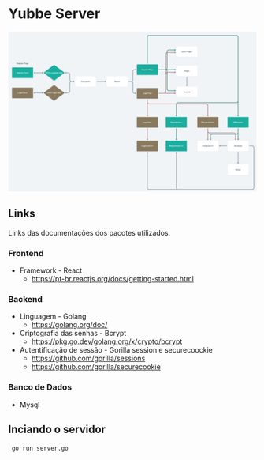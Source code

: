 # Yubbe Server



![alt text](https://github.com/GlermS/yubbe-server/blob/master/readme-files/Yubbe%402x.png "Logo Title Text 1")

 ## Links

Links das documentações dos pacotes utilizados.

### Frontend

- Framework -  React
  - https://pt-br.reactjs.org/docs/getting-started.html

### Backend

- Linguagem - Golang
  - https://golang.org/doc/
- Criptografia das senhas - Bcrypt
  - https://pkg.go.dev/golang.org/x/crypto/bcrypt
- Autentificação de sessão - Gorilla session e securecoockie
  - https://github.com/gorilla/sessions
  - https://github.com/gorilla/securecookie



### Banco de Dados

- Mysql

## Inciando o servidor

```
 go run server.go
```

 



